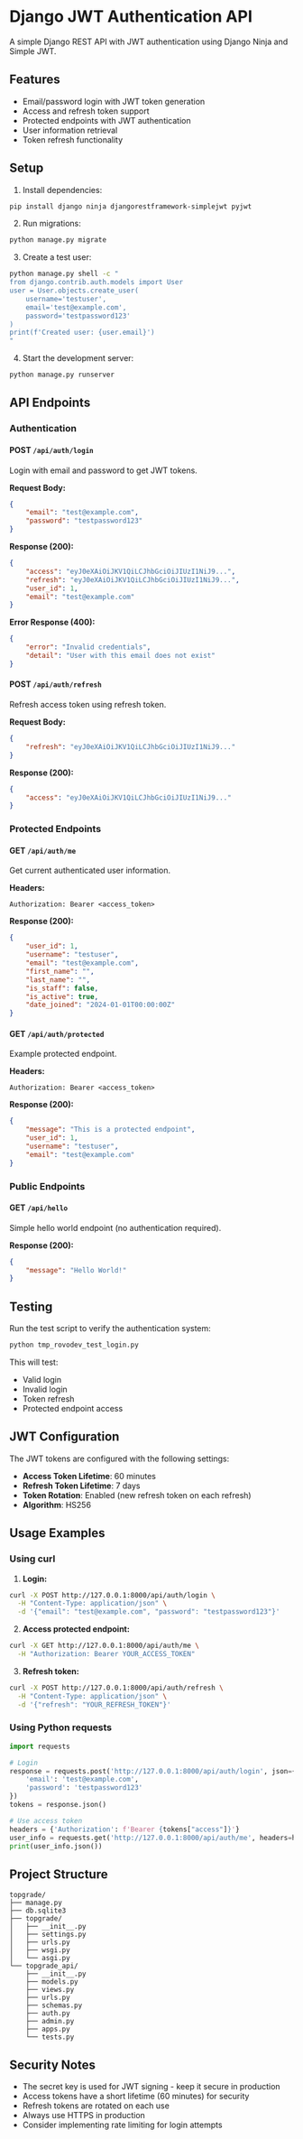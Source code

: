 # Django JWT Authentication API

A simple Django REST API with JWT authentication using Django Ninja and Simple JWT.

## Features

- Email/password login with JWT token generation
- Access and refresh token support
- Protected endpoints with JWT authentication
- User information retrieval
- Token refresh functionality

## Setup

1. Install dependencies:
```bash
pip install django ninja djangorestframework-simplejwt pyjwt
```

2. Run migrations:
```bash
python manage.py migrate
```

3. Create a test user:
```bash
python manage.py shell -c "
from django.contrib.auth.models import User
user = User.objects.create_user(
    username='testuser',
    email='test@example.com',
    password='testpassword123'
)
print(f'Created user: {user.email}')
"
```

4. Start the development server:
```bash
python manage.py runserver
```

## API Endpoints

### Authentication

#### POST `/api/auth/login`
Login with email and password to get JWT tokens.

**Request Body:**
```json
{
    "email": "test@example.com",
    "password": "testpassword123"
}
```

**Response (200):**
```json
{
    "access": "eyJ0eXAiOiJKV1QiLCJhbGciOiJIUzI1NiJ9...",
    "refresh": "eyJ0eXAiOiJKV1QiLCJhbGciOiJIUzI1NiJ9...",
    "user_id": 1,
    "email": "test@example.com"
}
```

**Error Response (400):**
```json
{
    "error": "Invalid credentials",
    "detail": "User with this email does not exist"
}
```

#### POST `/api/auth/refresh`
Refresh access token using refresh token.

**Request Body:**
```json
{
    "refresh": "eyJ0eXAiOiJKV1QiLCJhbGciOiJIUzI1NiJ9..."
}
```

**Response (200):**
```json
{
    "access": "eyJ0eXAiOiJKV1QiLCJhbGciOiJIUzI1NiJ9..."
}
```

### Protected Endpoints

#### GET `/api/auth/me`
Get current authenticated user information.

**Headers:**
```
Authorization: Bearer <access_token>
```

**Response (200):**
```json
{
    "user_id": 1,
    "username": "testuser",
    "email": "test@example.com",
    "first_name": "",
    "last_name": "",
    "is_staff": false,
    "is_active": true,
    "date_joined": "2024-01-01T00:00:00Z"
}
```

#### GET `/api/auth/protected`
Example protected endpoint.

**Headers:**
```
Authorization: Bearer <access_token>
```

**Response (200):**
```json
{
    "message": "This is a protected endpoint",
    "user_id": 1,
    "username": "testuser",
    "email": "test@example.com"
}
```

### Public Endpoints

#### GET `/api/hello`
Simple hello world endpoint (no authentication required).

**Response (200):**
```json
{
    "message": "Hello World!"
}
```

## Testing

Run the test script to verify the authentication system:

```bash
python tmp_rovodev_test_login.py
```

This will test:
- Valid login
- Invalid login
- Token refresh
- Protected endpoint access

## JWT Configuration

The JWT tokens are configured with the following settings:

- **Access Token Lifetime**: 60 minutes
- **Refresh Token Lifetime**: 7 days
- **Token Rotation**: Enabled (new refresh token on each refresh)
- **Algorithm**: HS256

## Usage Examples

### Using curl

1. **Login:**
```bash
curl -X POST http://127.0.0.1:8000/api/auth/login \
  -H "Content-Type: application/json" \
  -d '{"email": "test@example.com", "password": "testpassword123"}'
```

2. **Access protected endpoint:**
```bash
curl -X GET http://127.0.0.1:8000/api/auth/me \
  -H "Authorization: Bearer YOUR_ACCESS_TOKEN"
```

3. **Refresh token:**
```bash
curl -X POST http://127.0.0.1:8000/api/auth/refresh \
  -H "Content-Type: application/json" \
  -d '{"refresh": "YOUR_REFRESH_TOKEN"}'
```

### Using Python requests

```python
import requests

# Login
response = requests.post('http://127.0.0.1:8000/api/auth/login', json={
    'email': 'test@example.com',
    'password': 'testpassword123'
})
tokens = response.json()

# Use access token
headers = {'Authorization': f'Bearer {tokens["access"]}'}
user_info = requests.get('http://127.0.0.1:8000/api/auth/me', headers=headers)
print(user_info.json())
```

## Project Structure

```
topgrade/
├── manage.py
├── db.sqlite3
├── topgrade/
│   ├── __init__.py
│   ├── settings.py
│   ├── urls.py
│   ├── wsgi.py
│   └── asgi.py
└── topgrade_api/
    ├── __init__.py
    ├── models.py
    ├── views.py
    ├── urls.py
    ├── schemas.py
    ├── auth.py
    ├── admin.py
    ├── apps.py
    └── tests.py
```

## Security Notes

- The secret key is used for JWT signing - keep it secure in production
- Access tokens have a short lifetime (60 minutes) for security
- Refresh tokens are rotated on each use
- Always use HTTPS in production
- Consider implementing rate limiting for login attempts